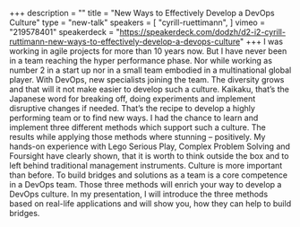 +++
description = ""
title = "New Ways to Effectively Develop a DevOps Culture"
type = "new-talk"
speakers = [
        "cyrill-ruettimann",
]
vimeo = "219578401"
speakerdeck = "https://speakerdeck.com/dodzh/d2-i2-cyrill-ruttimann-new-ways-to-effectively-develop-a-devops-culture"
+++
I was working in agile projects for more than 10 years now. But I have never been in a
team reaching the hyper performance phase. Nor while working as number 2 in a start up
nor in a small team embodied in a multinational global player. With DevOps, new
specialists joining the team. The diversity grows and that will it not make easier to
develop such a culture. Kaikaku, that’s the Japanese word for breaking off, doing
experiments and implement disruptive changes if needed. That’s the recipe to develop a
highly performing team or to find new ways. I had the chance to learn and implement three
different methods which support such a culture. The results while applying those methods
where stunning – positively. My hands-on experience with Lego Serious Play, Complex
Problem Solving and Foursight have clearly shown, that it is worth to think outside the
box and to left behind traditional management instruments. Culture is more important than
before. To build bridges and solutions as a team is a core competence in a DevOps team.
Those three methods will enrich your way to develop a DevOps culture. In my presentation,
I will introduce the three methods based on real-life applications and will show you, how
they can help to build bridges.